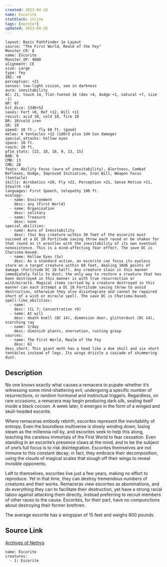 ```yaml
---
created: 2023-04-28
name: Escorite
statblock: inline
tags: [monster]
updated: 2023-04-28
---
```

```statblock
layout: Basic Pathfinder 1e Layout
source: "The First World, Realm of the Fey"
Monster_CR: 8
name: Escorite
Monster_XP: 4800
alignment: CE
size: Large
type: fey
INI: +8
perception: +21
senses: low-light vision, see in darkness
aura: inevitability
AC: 21, touch 14, flat-footed 16 (dex +4, dodge +1, natural +7, size -1)
HP: 97
hit_dice: 13d6+52
saves: Fort +8, Ref +12, Will +11
resist: acid 10, cold 10, fire 10
DR: 10/cold iron
SR: 19
speed: 10 ft., fly 60 ft. (good)
melee: 4 tentacles +12 (1d6+3 plus 1d4 Con damage)
special_attacks: hollow eyes
space: 10 ft.
reach: 10 ft.
pf1e_stats: [22, 18, 18, 9, 13, 15]
BAB: 6
CMB: 13
CMD: 28
feats: Ability Focus (aura of inevitability), Alertness, Combat Reflexes, Dodge, Improved Initiative, Iron Will, Weapon Focus (tentacle)
skills: Acrobatics +20, Fly +22, Perception +21, Sense Motive +21, Stealth +16
languages: First Speech, telepathy 100 ft.
ecology:
  - name: Environment
    desc: any (First World)
  - name: Organisation
    desc: solitary
  - name: Treasure
    desc: none
special_abilities:
  - name: Aura of Inevitability
    desc: (Su) Any creature within 30 feet of the escorite must succeed at a DC 20 Fortitude saving throw each round or be shaken for that round as it wrestles with the inevitability of its own eventual nonexistence. This is a mind-affecting fear effect. The save DC is Charisma-based.
  - name: Hollow Eyes (Su)
    desc: As a standard action, an escorite can focus its eyeless stare on a target creature within 60 feet, dealing 10d6 points of damage (Fortitude DC 18 half). Any creature slain in this manner immediately falls to dust; the only way to restore a creature that has been destroyed in this manner is with true resurrection or wish/miracle. Magical items carried by a creature destroyed in this manner can each attempt a DC 18 Fortitude saving throw to avoid destruction, otherwise they also disintegrate and cannot be repaired short of a wish or miracle spell. The save DC is Charisma-based.
spell-like_abilities:
  - name:
    desc: (CL 7; Concentration +9)
  - name: At will
    desc: death knell (DC 14), dimension door, glitterdust (DC 14), scorching ray
  - name: 3/day
    desc: diminish plants, enervation, rusting grasp
sources:
  - name: The First World, Realm of the Fey
    desc: 61
desc_short: This giant moth has a head like a doe skull and six short tentacles instead of legs. Its wings drizzle a cascade of shimmering dust.
```
## Description
No one knows exactly what causes a remacera to pupate-whether it’s witnessing some mind-shattering evil, undergoing a specific number of resurrections, or random hormonal and instinctual triggers. Regardless, on rare occasions, a remacera may begin producing dark silk, sealing itself inside a black cocoon. A week later, it emerges in the form of a winged and skull-headed escorite.

 Where remaceras embody rebirth, escorites represent the inevitability of entropy. Even the boundless multiverse is slowly winding down, losing steam as the millennia roll by, and escorites seek to help this along, teaching the careless immortals of the First World to fear cessation. Even standing in an escorite’s presence claws at the mind, and to be the subject of one’s full focus is to risk disintegration. Escorites themselves are not immune to this constant decay; in fact, they embrace their decomposition, using the clouds of magical scales that slough off their wings to reveal invisible opponents.

 Left to themselves, escorites live just a few years, making no effort to reproduce. Yet in that time, they can destroy tremendous numbers of creatures and their works. Remaceras view escorites as abominations, and do everything they can to facilitate their destruction, yet have a strong racial taboo against attacking them directly, instead preferring to recruit members of other races to the cause. Escorites, for their part, have no compunctions about destroying their former brethren.

 The average escorite has a wingspan of 15 feet and weighs 800 pounds.
## Source Link
[Archives of Nethys](https://aonprd.com/MonsterDisplay.aspx?ItemName=Escorite)
```encounter-table
name: Escorite
creatures:
  - 1: Escorite
```
